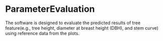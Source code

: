 # ParameterEvaluation
The software is designed to evaluate the predicted results of tree feature(e.g., tree height, diameter at breast height (DBH), and stem curve) using reference data from the plots.
